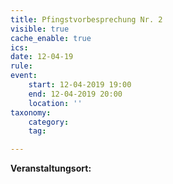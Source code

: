 ```yaml
---
title: Pfingstvorbesprechung Nr. 2
visible: true
cache_enable: true
ics: 
date: 12-04-19
rule: 
event:
	start: 12-04-2019 19:00
	end: 12-04-2019 20:00
	location: ''
taxonomy:
	category: 
	tag: 

---
```




**Veranstaltungsort:** 

